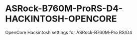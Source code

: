 # ASRock-B760M-ProRS-D4-HACKINTOSH-OPENCORE
OpenCore Hackintosh settings for ASRock-B760M-Pro RS/D4
